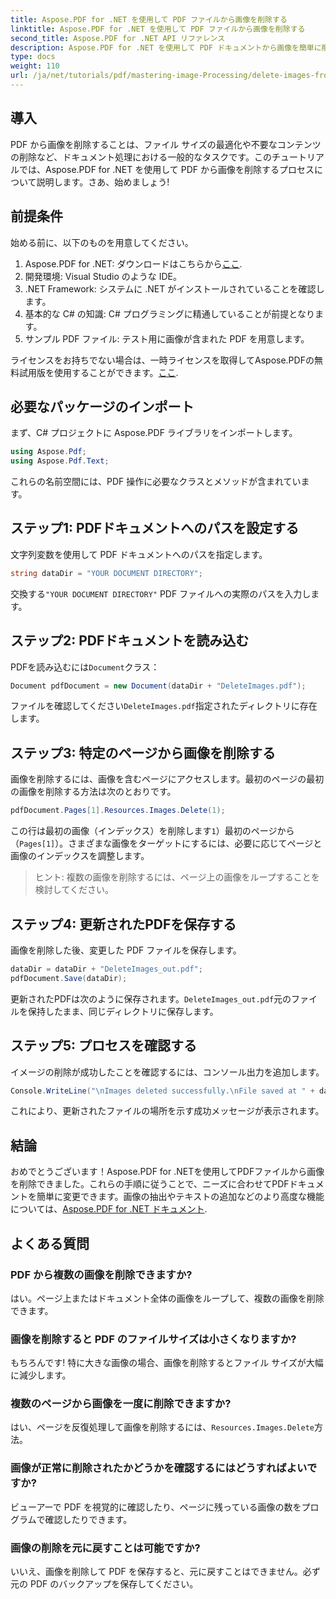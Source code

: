 ```yaml
---
title: Aspose.PDF for .NET を使用して PDF ファイルから画像を削除する
linktitle: Aspose.PDF for .NET を使用して PDF ファイルから画像を削除する
second_title: Aspose.PDF for .NET API リファレンス
description: Aspose.PDF for .NET を使用して PDF ドキュメントから画像を簡単に削除する方法を学びます。このステップバイステップのチュートリアルでは、PDF を読み込み、画像を削除するプロセスをガイドします。
type: docs
weight: 110
url: /ja/net/tutorials/pdf/mastering-image-Processing/delete-images-from-pdf-files/
---
```

## 導入

PDF から画像を削除することは、ファイル サイズの最適化や不要なコンテンツの削除など、ドキュメント処理における一般的なタスクです。このチュートリアルでは、Aspose.PDF for .NET を使用して PDF から画像を削除するプロセスについて説明します。さあ、始めましょう!

## 前提条件

始める前に、以下のものを用意してください。

1.  Aspose.PDF for .NET: ダウンロードはこちらから[ここ](https://releases.aspose.com/pdf/net/).
2. 開発環境: Visual Studio のような IDE。
3. .NET Framework: システムに .NET がインストールされていることを確認します。
4. 基本的な C# の知識: C# プログラミングに精通していることが前提となります。
5. サンプル PDF ファイル: テスト用に画像が含まれた PDF を用意します。

ライセンスをお持ちでない場合は、一時ライセンスを取得してAspose.PDFの無料試用版を使用することができます。[ここ](https://purchase.aspose.com/temporary-license/).

## 必要なパッケージのインポート

まず、C# プロジェクトに Aspose.PDF ライブラリをインポートします。

```csharp
using Aspose.Pdf;
using Aspose.Pdf.Text;
```

これらの名前空間には、PDF 操作に必要なクラスとメソッドが含まれています。

## ステップ1: PDFドキュメントへのパスを設定する

文字列変数を使用して PDF ドキュメントへのパスを指定します。

```csharp
string dataDir = "YOUR DOCUMENT DIRECTORY";
```

交換する`"YOUR DOCUMENT DIRECTORY"` PDF ファイルへの実際のパスを入力します。

## ステップ2: PDFドキュメントを読み込む

 PDFを読み込むには`Document`クラス：

```csharp
Document pdfDocument = new Document(dataDir + "DeleteImages.pdf");
```

ファイルを確認してください`DeleteImages.pdf`指定されたディレクトリに存在します。

## ステップ3: 特定のページから画像を削除する

画像を削除するには、画像を含むページにアクセスします。最初のページの最初の画像を削除する方法は次のとおりです。

```csharp
pdfDocument.Pages[1].Resources.Images.Delete(1);
```

この行は最初の画像（インデックス）を削除します`1`）最初のページから（`Pages[1]`）。さまざまな画像をターゲットにするには、必要に応じてページと画像のインデックスを調整します。

> ヒント: 複数の画像を削除するには、ページ上の画像をループすることを検討してください。

## ステップ4: 更新されたPDFを保存する

画像を削除した後、変更した PDF ファイルを保存します。

```csharp
dataDir = dataDir + "DeleteImages_out.pdf";
pdfDocument.Save(dataDir);
```

更新されたPDFは次のように保存されます。`DeleteImages_out.pdf`元のファイルを保持したまま、同じディレクトリに保存します。

## ステップ5: プロセスを確認する

イメージの削除が成功したことを確認するには、コンソール出力を追加します。

```csharp
Console.WriteLine("\nImages deleted successfully.\nFile saved at " + dataDir);
```

これにより、更新されたファイルの場所を示す成功メッセージが表示されます。

## 結論

おめでとうございます！Aspose.PDF for .NETを使用してPDFファイルから画像を削除できました。これらの手順に従うことで、ニーズに合わせてPDFドキュメントを簡単に変更できます。画像の抽出やテキストの追加などのより高度な機能については、[Aspose.PDF for .NET ドキュメント](https://reference.aspose.com/pdf/net/).

## よくある質問

### PDF から複数の画像を削除できますか?
はい。ページ上またはドキュメント全体の画像をループして、複数の画像を削除できます。

### 画像を削除すると PDF のファイルサイズは小さくなりますか?
もちろんです! 特に大きな画像の場合、画像を削除するとファイル サイズが大幅に減少します。

### 複数のページから画像を一度に削除できますか?
はい、ページを反復処理して画像を削除するには、`Resources.Images.Delete`方法。

### 画像が正常に削除されたかどうかを確認するにはどうすればよいですか?
ビューアーで PDF を視覚的に確認したり、ページに残っている画像の数をプログラムで確認したりできます。

### 画像の削除を元に戻すことは可能ですか?
いいえ、画像を削除して PDF を保存すると、元に戻すことはできません。必ず元の PDF のバックアップを保存してください。